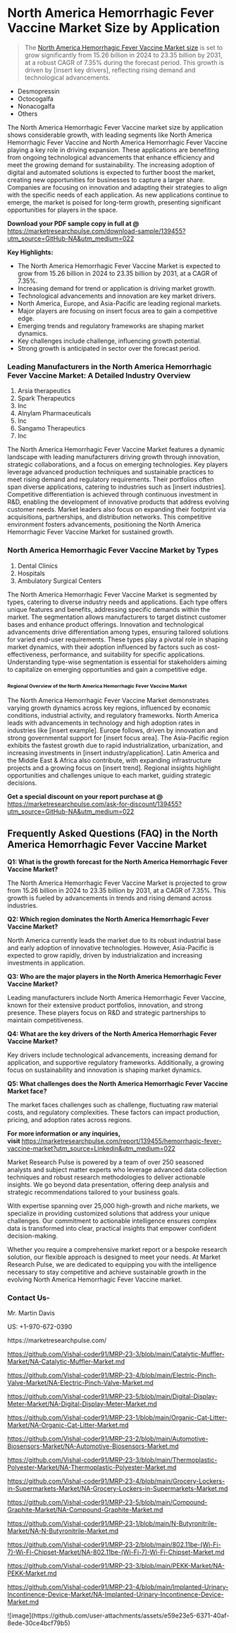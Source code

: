 <h1>North America Hemorrhagic Fever Vaccine Market&nbsp;Size by Application</h1><blockquote><p>The <a href="https://marketresearchpulse.com/download-sample/139455?utm_source=GitHub-NA&amp;utm_medium=022">North America Hemorrhagic Fever Vaccine Market size</a> is set to grow significantly from 15.26 billion in 2024 to 23.35 billion by 2031, at a robust CAGR of 7.35% during the forecast period. This growth is driven by [insert key drivers], reflecting rising demand and technological advancements.</p></blockquote><ul><li>Desmopressin<li> Octocogalfa<li> Nonacogalfa<li> Others</li></ul><p>The North America Hemorrhagic Fever Vaccine market size by application shows considerable growth, with leading segments like North America Hemorrhagic Fever Vaccine and North America Hemorrhagic Fever Vaccine playing a key role in driving expansion. These applications are benefiting from ongoing technological advancements that enhance efficiency and meet the growing demand for sustainability. The increasing adoption of digital and automated solutions is expected to further boost the market, creating new opportunities for businesses to capture a larger share. Companies are focusing on innovation and adapting their strategies to align with the specific needs of each application. As new applications continue to emerge, the market is poised for long-term growth, presenting significant opportunities for players in the space.</p><p><strong>Download your PDF sample copy in full at @ </strong><a href="https://marketresearchpulse.com/download-sample/139455?utm_source=GitHub-NA&amp;utm_medium=022">https://marketresearchpulse.com/download-sample/139455?utm_source=GitHub-NA&amp;utm_medium=022</a></p><p><strong>Key Highlights: </strong></p><ul><li>The North America Hemorrhagic Fever Vaccine Market is expected to grow from 15.26 billion in 2024 to 23.35 billion by 2031, at a CAGR of 7.35%.</li><li>Increasing demand for trend or application is driving market growth.</li><li>Technological advancements and innovation are key market drivers.</li><li>North America, Europe, and Asia-Pacific are leading regional markets.</li><li>Major players are focusing on insert focus area to gain a competitive edge.</li><li>Emerging trends and regulatory frameworks are shaping market dynamics.</li><li>Key challenges include challenge, influencing growth potential.</li><li>Strong growth is anticipated in sector over the forecast period.</li></ul><h3>Leading Manufacturers in the North America Hemorrhagic Fever Vaccine Market: A Detailed Industry Overview</h3><ol><li>Arsia therapeutics</li><li>Spark Therapeutics</li><li>Inc</li><li>Alnylam Pharmaceuticals</li><li>Inc</li><li>Sangamo Therapeutics</li><li>Inc</li></ol><div class="flex max-w-full flex-col flex-grow"><div class="min-h-8 text-message flex w-full flex-col items-end gap-2 whitespace-normal break-words [.text-message+&amp;]:mt-5" dir="auto" data-message-author-role="assistant" data-message-id="fd8432e4-4910-450d-b182-61b7bfb0a01f" data-message-model-slug="gpt-4o"><div class="flex w-full flex-col gap-1 empty:hidden first:pt-[3px]"><div class="markdown prose w-full break-words dark:prose-invert light"><p>The North America Hemorrhagic Fever Vaccine Market features a dynamic landscape with leading manufacturers driving growth through innovation, strategic collaborations, and a focus on emerging technologies. Key players leverage advanced production techniques and sustainable practices to meet rising demand and regulatory requirements. Their portfolios often span diverse applications, catering to industries such as [insert industries]. Competitive differentiation is achieved through continuous investment in R&amp;D, enabling the development of innovative products that address evolving customer needs. Market leaders also focus on expanding their footprint via acquisitions, partnerships, and distribution networks. This competitive environment fosters advancements, positioning the North America Hemorrhagic Fever Vaccine Market for sustained growth.</p></div></div></div></div><h3>North America Hemorrhagic Fever Vaccine Market by Types</h3><ol><li>Dental Clinics<li> Hospitals<li> Ambulatory Surgical Centers</li></ol><div class="flex max-w-full flex-col flex-grow"><div class="min-h-8 text-message flex w-full flex-col items-end gap-2 whitespace-normal break-words [.text-message+&amp;]:mt-5" dir="auto" data-message-author-role="assistant" data-message-id="084470be-0bb7-4664-bddf-5156b4f41249" data-message-model-slug="gpt-4o-mini"><div class="flex w-full flex-col gap-1 empty:hidden first:pt-[3px]"><div class="markdown prose w-full break-words dark:prose-invert light"><p>The North America Hemorrhagic Fever Vaccine Market is segmented by types, catering to diverse industry needs and applications. Each type offers unique features and benefits, addressing specific demands within the market. The segmentation allows manufacturers to target distinct customer bases and enhance product offerings. Innovation and technological advancements drive differentiation among types, ensuring tailored solutions for varied end-user requirements. These types play a pivotal role in shaping market dynamics, with their adoption influenced by factors such as cost-effectiveness, performance, and suitability for specific applications. Understanding type-wise segmentation is essential for stakeholders aiming to capitalize on emerging opportunities and gain a competitive edge.</p></div></div></div></div><h3><span style="font-size: 11px;">Regional Overview of the North America Hemorrhagic Fever Vaccine Market</span></h3><div class="flex max-w-full flex-col flex-grow"><div class="min-h-8 text-message flex w-full flex-col items-end gap-2 whitespace-normal break-words [.text-message+&amp;]:mt-5" dir="auto" data-message-author-role="assistant" data-message-id="e9038762-ce64-4e30-91c9-9bd413514231" data-message-model-slug="gpt-4o-mini"><div class="flex w-full flex-col gap-1 empty:hidden first:pt-[3px]"><div class="markdown prose w-full break-words dark:prose-invert light"><p>The North America Hemorrhagic Fever Vaccine Market demonstrates varying growth dynamics across key regions, influenced by economic conditions, industrial activity, and regulatory frameworks. North America leads with advancements in technology and high adoption rates in industries like [insert example]. Europe follows, driven by innovation and strong governmental support for [insert focus area]. The Asia-Pacific region exhibits the fastest growth due to rapid industrialization, urbanization, and increasing investments in [insert industry/application]. Latin America and the Middle East &amp; Africa also contribute, with expanding infrastructure projects and a growing focus on [insert trend]. Regional insights highlight opportunities and challenges unique to each market, guiding strategic decisions.</p></div></div></div></div><p><strong>Get a special discount on your report purchase at @ </strong><a href="https://marketresearchpulse.com/ask-for-discount/139455?utm_source=GitHub-NA&amp;utm_medium=022">https://marketresearchpulse.com/ask-for-discount/139455?utm_source=GitHub-NA&amp;utm_medium=022</a></p><h2>Frequently Asked Questions (FAQ) in the North America Hemorrhagic Fever Vaccine Market</h2><p><strong>Q1: What is the growth forecast for the North America Hemorrhagic Fever Vaccine Market?</strong></p><p>The North America Hemorrhagic Fever Vaccine Market is projected to grow from 15.26 billion in 2024 to 23.35 billion by 2031, at a CAGR of 7.35%. This growth is fueled by advancements in trends and rising demand across industries.</p><p><strong>Q2: Which region dominates the North America Hemorrhagic Fever Vaccine Market?</strong></p><p>North America currently leads the market due to its robust industrial base and early adoption of innovative technologies. However, Asia-Pacific is expected to grow rapidly, driven by industrialization and increasing investments in application.</p><p><strong>Q3: Who are the major players in the North America Hemorrhagic Fever Vaccine Market?</strong></p><p>Leading manufacturers include North America Hemorrhagic Fever Vaccine, known for their extensive product portfolios, innovation, and strong presence. These players focus on R&amp;D and strategic partnerships to maintain competitiveness.</p><p><strong>Q4: What are the key drivers of the North America Hemorrhagic Fever Vaccine Market?</strong></p><p>Key drivers include technological advancements, increasing demand for application, and supportive regulatory frameworks. Additionally, a growing focus on sustainability and innovation is shaping market dynamics.</p><p><strong>Q5: What challenges does the North America Hemorrhagic Fever Vaccine Market face?</strong></p><p>The market faces challenges such as challenge, fluctuating raw material costs, and regulatory complexities. These factors can impact production, pricing, and adoption rates across regions.</p><p><strong>For more information or any inquiries, visit&nbsp;</strong><a href="https://marketresearchpulse.com/report/139455/hemorrhagic-fever-vaccine-market?utm_source=Linkedin&utm_medium=022">https://marketresearchpulse.com/report/139455/hemorrhagic-fever-vaccine-market?utm_source=Linkedin&utm_medium=022</a></p><p>Market Research Pulse is powered by a team of over 250 seasoned analysts and subject matter experts who leverage advanced data collection techniques and robust research methodologies to deliver actionable insights. We go beyond data presentation, offering deep analysis and strategic recommendations tailored to your business goals.</p><p>With expertise spanning over 25,000 high-growth and niche markets, we specialize in providing customized solutions that address your unique challenges. Our commitment to actionable intelligence ensures complex data is transformed into clear, practical insights that empower confident decision-making.</p><p>Whether you require a comprehensive market report or a bespoke research solution, our flexible approach is designed to meet your needs. At Market Research Pulse, we are dedicated to equipping you with the intelligence necessary to stay competitive and achieve sustainable growth in the evolving North America Hemorrhagic Fever Vaccine market.</p><h3><strong>Contact Us-</strong></h3><p>Mr. Martin Davis</p><p>US: +1-970-672-0390</p><p>https://marketresearchpulse.com/</p><p><a href="https://github.com/Vishal-coder91/MRP-23-3/blob/main/Catalytic-Muffler-Market/NA-Catalytic-Muffler-Market.md">https://github.com/Vishal-coder91/MRP-23-3/blob/main/Catalytic-Muffler-Market/NA-Catalytic-Muffler-Market.md</a></p><p><a href="https://github.com/Vishal-coder91/MRP-23-4/blob/main/Electric-Pinch-Valve-Market/NA-Electric-Pinch-Valve-Market.md">https://github.com/Vishal-coder91/MRP-23-4/blob/main/Electric-Pinch-Valve-Market/NA-Electric-Pinch-Valve-Market.md</a></p><p><a href="https://github.com/Vishal-coder91/MRP-23-5/blob/main/Digital-Display-Meter-Market/NA-Digital-Display-Meter-Market.md">https://github.com/Vishal-coder91/MRP-23-5/blob/main/Digital-Display-Meter-Market/NA-Digital-Display-Meter-Market.md</a></p><p><a href="https://github.com/Vishal-coder91/MRP-23-1/blob/main/Organic-Cat-Litter-Market/NA-Organic-Cat-Litter-Market.md">https://github.com/Vishal-coder91/MRP-23-1/blob/main/Organic-Cat-Litter-Market/NA-Organic-Cat-Litter-Market.md</a></p><p><a href="https://github.com/Vishal-coder91/MRP-23-2/blob/main/Automotive-Biosensors-Market/NA-Automotive-Biosensors-Market.md">https://github.com/Vishal-coder91/MRP-23-2/blob/main/Automotive-Biosensors-Market/NA-Automotive-Biosensors-Market.md</a></p><p><a href="https://github.com/Vishal-coder91/MRP-23-3/blob/main/Thermoplastic-Polyester-Market/NA-Thermoplastic-Polyester-Market.md">https://github.com/Vishal-coder91/MRP-23-3/blob/main/Thermoplastic-Polyester-Market/NA-Thermoplastic-Polyester-Market.md</a></p><p><a href="https://github.com/Vishal-coder91/MRP-23-4/blob/main/Grocery-Lockers-in-Supermarkets-Market/NA-Grocery-Lockers-in-Supermarkets-Market.md">https://github.com/Vishal-coder91/MRP-23-4/blob/main/Grocery-Lockers-in-Supermarkets-Market/NA-Grocery-Lockers-in-Supermarkets-Market.md</a></p><p><a href="https://github.com/Vishal-coder91/MRP-23-5/blob/main/Compound-Graphite-Market/NA-Compound-Graphite-Market.md">https://github.com/Vishal-coder91/MRP-23-5/blob/main/Compound-Graphite-Market/NA-Compound-Graphite-Market.md</a></p><p><a href="https://github.com/Vishal-coder91/MRP-23-1/blob/main/N-Butyronitrile-Market/NA-N-Butyronitrile-Market.md">https://github.com/Vishal-coder91/MRP-23-1/blob/main/N-Butyronitrile-Market/NA-N-Butyronitrile-Market.md</a></p><p><a href="https://github.com/Vishal-coder91/MRP-23-2/blob/main/802.11be-(Wi-Fi-7)-Wi-Fi-Chipset-Market/NA-802.11be-(Wi-Fi-7)-Wi-Fi-Chipset-Market.md">https://github.com/Vishal-coder91/MRP-23-2/blob/main/802.11be-(Wi-Fi-7)-Wi-Fi-Chipset-Market/NA-802.11be-(Wi-Fi-7)-Wi-Fi-Chipset-Market.md</a></p><p><a href="https://github.com/Vishal-coder91/MRP-23-3/blob/main/PEKK-Market/NA-PEKK-Market.md">https://github.com/Vishal-coder91/MRP-23-3/blob/main/PEKK-Market/NA-PEKK-Market.md</a></p><p><a href="https://github.com/Vishal-coder91/MRP-23-4/blob/main/Implanted-Urinary-Incontinence-Device-Market/NA-Implanted-Urinary-Incontinence-Device-Market.md">https://github.com/Vishal-coder91/MRP-23-4/blob/main/Implanted-Urinary-Incontinence-Device-Market/NA-Implanted-Urinary-Incontinence-Device-Market.md</a></p>
![image](https://github.com/user-attachments/assets/e59e23e5-6371-40af-8ede-30ce4bcf79b5)
